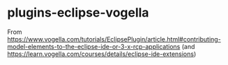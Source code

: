 # plugins-eclipse-vogella
From https://www.vogella.com/tutorials/EclipsePlugin/article.html#contributing-model-elements-to-the-eclipse-ide-or-3-x-rcp-applications
(and https://learn.vogella.com/courses/details/eclipse-ide-extensions)
